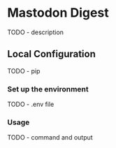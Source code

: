 # Mastodon Digest

TODO - description

## Local Configuration

TODO - pip

### Set up the environment

TODO - .env file

### Usage

TODO - command and output